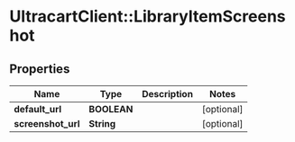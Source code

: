 # UltracartClient::LibraryItemScreenshot

## Properties
Name | Type | Description | Notes
------------ | ------------- | ------------- | -------------
**default_url** | **BOOLEAN** |  | [optional] 
**screenshot_url** | **String** |  | [optional] 


